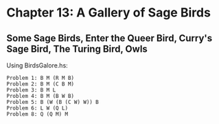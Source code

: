 # Chapter 13: A Gallery of Sage Birds

## Some Sage Birds, Enter the Queer Bird, Curry's Sage Bird, The Turing Bird, Owls

Using BirdsGalore.hs:

```
Problem 1: B M (R M B)
Problem 2: B M (C B M)
Problem 3: B M L
Problem 4: B M (B W B)
Problem 5: B (W (B (C W) W)) B
Problem 6: L W (Q L)
Problem 8: Q (Q M) M
```


